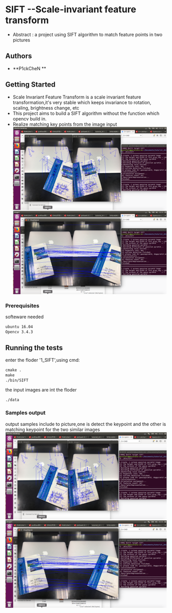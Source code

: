 # SIFT --Scale-invariant feature transform
* Abstract : a project using SIFT algorithm to match feature points in two pictures
## Authors
* **P1ckCheN **
## Getting Started
* Scale Invariant Feature Transform is a scale invariant feature transformation,it's very stable which keeps invariance to rotation, scaling, brightness change, etc
* This project aims to build a SIFT algorithm without the function which opencv build in.
* Realize matching key points from the image input
![window](output/detectkeypoints.png)
![window](output/matchingkeypoints.png)
### Prerequisites
softeware needed
```
ubuntu 16.04
Opencv 3.4.3
```
## Running the tests
enter the floder '1_SIFT',using cmd:
```
cmake .
make
./bin/SIFT
```
the input images are int the floder
```
./data
```
### Samples output
output samples include to picture,one is detect the keypoint and the other is matching keypoint for the two similar images
![window](output/detectkeypoints.png)
![window](output/matchingkeypoints.png)

